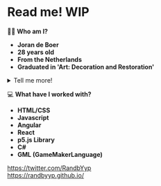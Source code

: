 # **Read me! WIP**

🧔🏼 **Who am I?**

- **Joran de Boer**
- **28 years old**
- **From the Netherlands**
- **Graduated in 'Art: Decoration and Restoration'**

<details><summary>Tell me more!</summary>
<p>

Having spent most of my life pursuing art, my interest in programming came as a surprise. I find it offers both a breadth and depth, yet is more tangible and less subjective than art. It's a fresh wind I mean to explore further.

Currently, I am focused on improving my frond-end skills but I'm also very excited about Generative Art, Procedural Generation and Game Development. When I can find the time I paint on canvas and I'm curious to someday combine this with my interest in programming.

</p>
</details>

💻 **What have I worked with?**

- **HTML/CSS**
- **Javascript**
- **Angular**
- **React**
- **p5.js Library**
- **C#**
- **GML (GameMakerLanguage)**

https://twitter.com/RandbYyp<br/>https://randbyyp.github.io/
